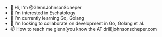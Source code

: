 - 👋 Hi, I’m @GlennJohnsonScheper
- 👀 I’m interested in Eschatology
- 🌱 I’m currently learning Go, Golang
- 💞️ I’m looking to collaborate on development in Go, Golang et al.
- 📫 How to reach me glenn(you know the AT drill)johnsonscheper.com

<!---
GlennJohnsonScheper/GlennJohnsonScheper is a ✨ special ✨ repository because its `README.md` (this file) appears on your GitHub profile.
You can click the Preview link to take a look at your changes.
--->
